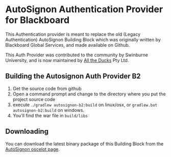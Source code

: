 AutoSignon Authentication Provider for Blackboard
================

This Authentication provider is meant to replace the old (Legacy Authentication) AutoSignon Building Block which was originally written
by Blackboard Global Services, and made available on Github.

This Auth Provider was contributed to the community by Swinburne University, and is now maintained by
[All the Ducks](https://www.alltheducks.com/) Pty Ltd.

Building the Autosignon Auth Provider B2
-------

1. Get the source code from github
2. Open a command prompt and change to the directory where you put the project source code
3. execute `./gradlew autosignon-b2:build` on linux/osx, or `gradlew.bat autosignon-b2:build` on windows.
4. You'll find the war file in `build/libs`

Downloading
-------
You can download the latest binary package of this Building Block from the [AutoSignon oscelot page](http://projects.oscelot.org/gf/project/autosignon/).